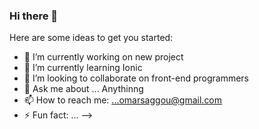 ### Hi there 👋 

Here are some ideas to get you started:

- 🔭 I’m currently working on new project
- 🌱 I’m currently learning Ionic
- 👯 I’m looking to collaborate on front-end programmers
- 💬 Ask me about ... Anythinng
- 📫 How to reach me: ...omarsaggou@gmail.com
- ⚡ Fun fact: ...
-->
